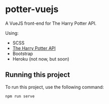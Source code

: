 # potter-vuejs

A VueJS front-end for The Harry Potter API.

Using:

- SCSS
- [The Harry Potter API](https://fedeperin-harry-potter-api-en.herokuapp.com/)
- Bootstrap
- Heroku (not now, but soon)

## Running this project

To run this project, use the following command:

    npm run serve
